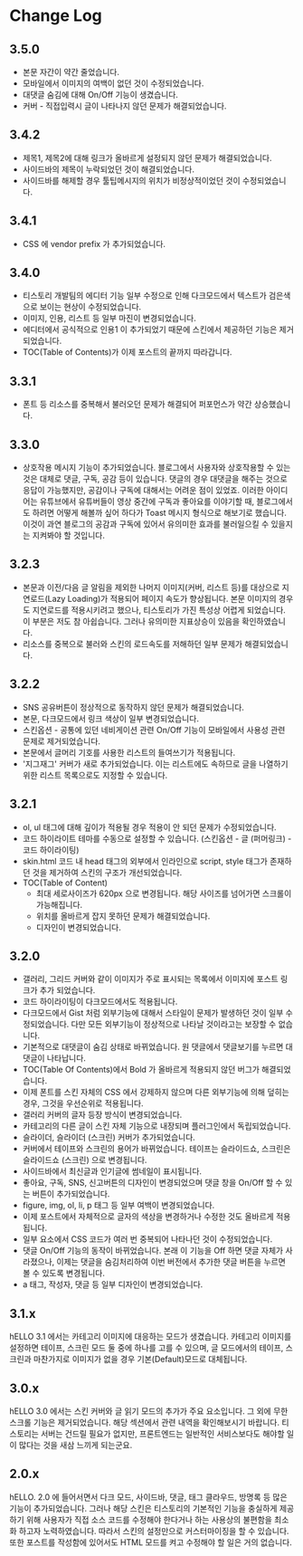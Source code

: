 # Change Log

## 3.5.0

- 본문 자간이 약간 줄었습니다.
- 모바일에서 이미지의 여백이 없던 것이 수정되었습니다.
- 대댓글 숨김에 대해 On/Off 기능이 생겼습니다.
- 커버 - 직접입력시 글이 나타나지 않던 문제가 해결되었습니다.

## 3.4.2

- 제목1, 제목2에 대해 링크가 올바르게 설정되지 않던 문제가 해결되었습니다.
- 사이드바의 제목이 누락되었던 것이 해결되었습니다.
- 사이드바를 해제할 경우 툴팁메시지의 위치가 비정상적이었던 것이 수정되었습니다.

## 3.4.1

- CSS 에 vendor prefix 가 추가되었습니다.

## 3.4.0

- 티스토리 개발팀의 에디터 기능 일부 수정으로 인해 다크모드에서 텍스트가 검은색으로 보이는 현상이 수정되었습니다.
- 이미지, 인용, 리스트 등 일부 마진이 변경되었습니다.
- 에디터에서 공식적으로 인용1 이 추가되었기 때문에 스킨에서 제공하던 기능은 제거되었습니다.
- TOC(Table of Contents)가 이제 포스트의 끝까지 따라갑니다.

## 3.3.1

- 폰트 등 리소스를 중복해서 불러오던 문제가 해결되어 퍼포먼스가 약간 상승했습니다.

## 3.3.0

- 상호작용 메시지 기능이 추가되었습니다. 블로그에서 사용자와 상호작용할 수 있는 것은 대체로 댓글, 구독, 공감 등이 있습니다. 댓글의 경우 대댓글을 해주는 것으로 응답이 가능했지만, 공감이나 구독에 대해서는 어려운 점이 있었죠. 이러한 아이디어는 유튜브에서 유튜버들이 영상 중간에 구독과 좋아요를 이야기할 때, 블로그에서도 하려면 어떻게 해볼까 싶어 하다가 Toast 메시지 형식으로 해보기로 했습니다. 이것이 과연 블로그의 공감과 구독에 있어서 유의미한 효과를 불러일으킬 수 있을지는 지켜봐야 할 것입니다.

## 3.2.3

- 본문과 이전/다음 글 알림을 제외한 나머지 이미지(커버, 리스트 등)를 대상으로 지연로드(Lazy Loading)가 적용되어 페이지 속도가 향상됩니다. 본문 이미지의 경우도 지연로드를 적용시키려고 했으나, 티스토리가 가진 특성상 어렵게 되었습니다. 이 부분은 저도 참 아쉽습니다. 그러나 유의미한 지표상승이 있음을 확인하였습니다.
- 리소스를 중복으로 불러와 스킨의 로드속도를 저해하던 일부 문제가 해결되었습니다.

## 3.2.2

- SNS 공유버튼이 정상적으로 동작하지 않던 문제가 해결되었습니다.
- 본문, 다크모드에서 링크 색상이 일부 변경되었습니다.
- 스킨옵션 - 공통에 있던 네비게이션 관련 On/Off 기능이 모바일에서 사용성 관련 문제로 제거되었습니다.
- 본문에서 글머리 기호를 사용한 리스트의 들여쓰기가 적용됩니다.
- '지그재그' 커버가 새로 추가되었습니다. 이는 리스트에도 속하므로 글을 나열하기 위한 리스트 목록으로도 지정할 수 있습니다.

## 3.2.1

- ol, ul 태그에 대해 깊이가 적용될 경우 적용이 안 되던 문제가 수정되었습니다.
- 코드 하이라이트 테마를 수동으로 설정할 수 있습니다. (스킨옵션 - 글 (퍼머링크) - 코드 하이라이팅)
- skin.html 코드 내 head 태그의 외부에서 인라인으로 script, style 태그가 존재하던 것을 제거하여 스킨의 구조가 개선되었습니다.
- TOC(Table of Content)
  - 최대 세로사이즈가 620px 으로 변경됩니다. 해당 사이즈를 넘어가면 스크롤이 가능해집니다.
  - 위치를 올바르게 잡지 못하던 문제가 해결되었습니다.
  - 디자인이 변경되었습니다.

## 3.2.0

- 갤러리, 그리드 커버와 같이 이미지가 주로 표시되는 목록에서 이미지에 포스트 링크가 추가 되었습니다.
- 코드 하이라이팅이 다크모드에서도 적용됩니다.
- 다크모드에서 Gist 처럼 외부기능에 대해서 스타일이 문제가 발생하던 것이 일부 수정되었습니다. 다만 모든 외부기능이 정상적으로 나타날 것이라고는 보장할 수 없습니다.
- 기본적으로 대댓글이 숨김 상태로 바뀌었습니다. 원 댓글에서 댓글보기를 누르면 대댓글이 나타납니다.
- TOC(Table Of Contents)에서 Bold 가 올바르게 적용되지 않던 버그가 해결되었습니다.
- 이제 폰트를 스킨 자체의 CSS 에서 강제하지 않으며 다른 외부기능에 의해 덮히는 경우, 그것을 우선순위로 적용됩니다.
- 갤러리 커버의 글자 등장 방식이 변경되었습니다.
- 카테고리의 다른 글이 스킨 자체 기능으로 내장되며 플러그인에서 독립되었습니다.
- 슬라이더, 슬라이더 (스크린) 커버가 추가되었습니다.
- 커버에서 테이프와 스크린의 용어가 바뀌었습니다. 테이프는 슬라이드쇼, 스크린은 슬라이드쇼 (스크린) 으로 변경됩니다.
- 사이드바에서 최신글과 인기글에 썸네일이 표시됩니다.
- 좋아요, 구독, SNS, 신고버튼의 디자인이 변경되었으며 댓글 창을 On/Off 할 수 있는 버튼이 추가되었습니다.
- figure, img, ol, li, p 태그 등 일부 여백이 변경되었습니다.
- 이제 포스트에서 자체적으로 글자의 색상을 변경하거나 수정한 것도 올바르게 적용됩니다.
- 일부 요소에서 CSS 코드가 여러 번 중복되어 나타나던 것이 수정되었습니다.
- 댓글 On/Off 기능의 동작이 바뀌었습니다. 본래 이 기능을 Off 하면 댓글 자체가 사라졌으나, 이제는 댓글을 숨김처리하여 이번 버전에서 추가한 댓글 버튼을 누르면 볼 수 있도록 변경됩니다.
- a 태그, 작성자, 댓글 등 일부 디자인이 변경되었습니다.

## 3.1.x

hELLO 3.1 에서는 카테고리 이미지에 대응하는 모드가 생겼습니다. 카테고리 이미지를 설정하면 테이프, 스크린 모드 둘 중에 하나를 고를 수 있으며, 글 모드에서의 테이프, 스크린과 마찬가지로 이미지가 없을 경우 기본(Default)모드로 대체됩니다.

## 3.0.x

hELLO 3.0 에서는 스킨 커버와 글 읽기 모드의 추가가 주요 요소입니다. 그 외에 무한 스크롤 기능은 제거되었습니다. 해당 섹션에서 관련 내역을 확인해보시기 바랍니다. 티스토리는 서버는 건드릴 필요가 없지만, 프론트엔드는 일반적인 서비스보다도 해야할 일이 많다는 것을 새삼 느끼게 되는군요.

## 2.0.x

hELLO. 2.0 에 들어서면서 다크 모드, 사이드바, 댓글, 태그 클라우드, 방명록 등 많은 기능이 추가되었습니다. 그러나 해당 스킨은 티스토리의 기본적인 기능을 충실하게 제공하기 위해 사용자가 직접 소스 코드를 수정해야 한다거나 하는 사용상의 불편함을 최소화 하고자 노력하였습니다. 따라서 스킨의 설정만으로 커스터마이징을 할 수 있습니다. 또한 포스트를 작성함에 있어서도 HTML 모드를 켜고 수정해야 할 일은 거의 없습니다.
